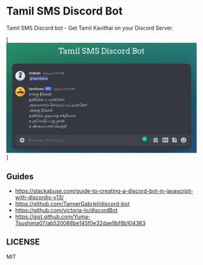 # Tamil SMS Discord Bot

Tamil SMS Discord bot - Get Tamil Kavithai on your Discord Server.  

[![Tamil SMS Bot](https://raw.githubusercontent.com/mskian/tamil-sms-discordbot/main/screenshot.jpg)]  

## Guides

- <https://stackabuse.com/guide-to-creating-a-discord-bot-in-javascript-with-discordjs-v13/>
- <https://github.com/TannerGabriel/discord-bot>
- <https://github.com/victoria-lo/discordBot>
- <https://gist.github.com/Yuma-Tsushima07/ab520088be145f0e32dae9bf8b104363>

## LICENSE

MIT
